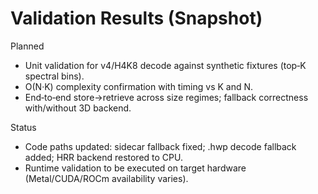 Validation Results (Snapshot)
=============================

Planned
- Unit validation for v4/H4K8 decode against synthetic fixtures (top‑K spectral bins).
- O(N·K) complexity confirmation with timing vs K and N.
- End‑to‑end store→retrieve across size regimes; fallback correctness with/without 3D backend.

Status
- Code paths updated: sidecar fallback fixed; .hwp decode fallback added; HRR backend restored to CPU.
- Runtime validation to be executed on target hardware (Metal/CUDA/ROCm availability varies).

